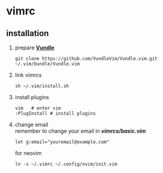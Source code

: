 # vimrc

## installation
1. prepare **[Vundle](https://github.com/VundleVim/Vundle.vim)**
	```
	git clone https://github.com/VundleVim/Vundle.vim.git ~/.vim/bundle/Vundle.vim
	```
2. link vimrcs  
	```
	sh ~/.vim/install.sh
	```
3. install plugins  
	```
	vim   # enter vim
	:PlugInstall # install plugins
	```

4. change email  
	remember to change your email in ***vimrcs/basic.vim***  
   ```
   let g:email="youremail@example.com"
   ```

   for neovim

   ```
   ln -s ~/.vimrc ~/.config/nvim/init.vim
   ```

